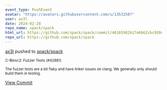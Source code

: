 ```yaml
---
event_type: PushEvent
avatar: "https://avatars.githubusercontent.com/u/1353258?"
user: ax3l
date: 2024-02-28
repo_name: spack/spack
html_url: https://github.com/spack/spack/commit/46165982b17e6b62cbc930de46079b9ec0fb4e4c
repo_url: https://github.com/spack/spack
---
```


<a href='https://github.com/ax3l' target='_blank'>ax3l</a> pushed to <a href='https://github.com/spack/spack' target='_blank'>spack/spack</a>

<small>C-Blosc2: Fuzzer Tests (#42881)

The fuzzer tests are a bit flaky and have linker issues on
clang. We generally only should build them in testing.</small>

<a href='https://github.com/spack/spack/commit/46165982b17e6b62cbc930de46079b9ec0fb4e4c' target='_blank'>View Commit</a>